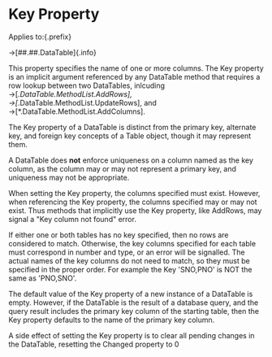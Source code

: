 # Key Property

Applies to:{.prefix}

→[##.##.DataTable]{.info}

This property specifies the name of one or more columns. The Key property is an implicit argument
referenced by any DataTable method that requires a row lookup between two DataTables, inlcuding
→[*.DataTable.MethodList.AddRows], →[*.DataTable.MethodList.UpdateRows], and →[*.DataTable.MethodList.AddColumns].

The Key property of a DataTable is distinct from the primary key, alternate key, and foreign key
concepts of a Table object, though it may represent them.

A DataTable does **not** enforce uniqueness on a column named as the key column, as the column may or
may not represent a primary key, and uniqueness may not be appropriate.

When setting the Key property, the columns specified must exist. However, when referencing the Key
property,  the columns specified may or may not exist. Thus methods that implicitly use the Key
property, like AddRows, may signal a "Key column not found" error.

If either one or both tables has no key specified, then no rows are considered to match. Otherwise,
the key columns specified for each table must correspond in number and type, or an error will be
signalled. The actual names of the key columns do not need to match, so they must be specified in
the proper order. For example the Key 'SNO,PNO' is NOT the same as 'PNO,SNO'.

The default value of the Key property of a new instance of a DataTable is empty. However, if the
DataTable is the result of a database query, and the query result includes the primary key column
of the starting table, then the Key property defaults to the name of the primary key column.

A side effect of setting the Key property is to clear all pending changes in the DataTable,
resetting the Changed property to 0

